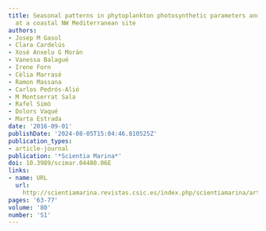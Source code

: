 ```yaml
---
title: Seasonal patterns in phytoplankton photosynthetic parameters and primary production
  at a coastal NW Mediterranean site
authors:
- Josep M Gasol
- Clara Cardelús
- Xosé Anxelu G Morán
- Vanessa Balagué
- Irene Forn
- Cèlia Marrasé
- Ramon Massana
- Carlos Pedrós-Alió
- M Montserrat Sala
- Rafel Simó
- Dolors Vaqué
- Marta Estrada
date: '2016-09-01'
publishDate: '2024-08-05T15:04:46.810525Z'
publication_types:
- article-journal
publication: '*Scientia Marina*'
doi: 10.3989/scimar.04480.06E
links:
- name: URL
  url: 
    http://scientiamarina.revistas.csic.es/index.php/scientiamarina/article/view/1658/2135
pages: '63-77'
volume: '80'
number: 'S1'
---
```

